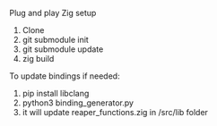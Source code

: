 Plug and play Zig setup
1. Clone
2. git submodule init
3. git submodule update
4. zig build

To update bindings if needed:
1. pip install libclang
2. python3 binding_generator.py
3. it will update reaper_functions.zig in /src/lib folder
